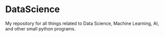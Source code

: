 # DataScience
My repository for all things related to Data Science, Machine Learning, AI, and other small python programs.
